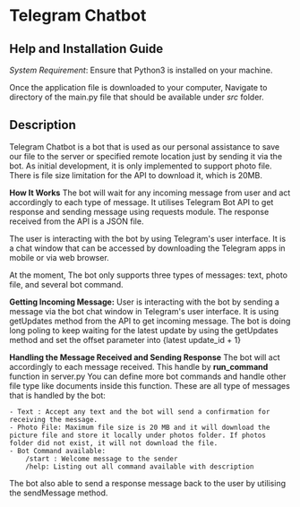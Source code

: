 # Telegram Chatbot

## Help and Installation Guide
*System Requirement*: Ensure that Python3 is installed on your machine.

Once the application file is downloaded to your computer, Navigate to directory of the main.py file that should be available under *src* folder.

## Description
Telegram Chatbot is a bot that is used as our personal assistance to save our file to the server or specified remote location just by sending it via the bot. As initial development, it is only implemented to support photo file. There is file size limitation for the API to download it, which is 20MB.

**How It Works**
The bot will wait for any incoming message from user and act accordingly to each type of message. It utilises Telegram Bot API to get response and sending message using requests module. The response received from the API is a JSON file.

The user is interacting with the bot by using Telegram's user interface. It is a chat window that can be accessed by downloading the Telegram apps in mobile or via web browser.

At the moment, The bot only supports three types of messages:  text, photo file, and several bot command.

**Getting Incoming Message:**
User is interacting with the bot by sending a message via the bot chat window in Telegram's user interface. It is using getUpdates method from the API to get incoming message. The bot is doing long poling to keep waiting for the latest update by using the getUpdates method and set the offset parameter into {latest update_id + 1}

**Handling the Message Received and Sending Response**
The bot will act accordingly to each message received. This handle by **run_command** function in server.py
You can define more bot commands and handle other file type like documents inside this function.
These are all type of messages that is handled by the bot:
>>  
    - Text : Accept any text and the bot will send a confirmation for receiving the message.
    - Photo File: Maximum file size is 20 MB and it will download the picture file and store it locally under photos folder. If photos folder did not exist, it will not download the file.
    - Bot Command available:
        /start : Welcome message to the sender
        /help: Listing out all command available with description
The bot also able to send a response message back to the user by utilising the sendMessage method. 
